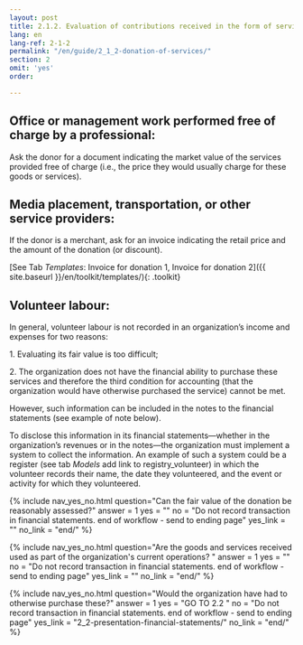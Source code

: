 ```yaml
---
layout: post
title: 2.1.2. Evaluation of contributions received in the form of services
lang: en
lang-ref: 2-1-2
permalink: "/en/guide/2_1_2-donation-of-services/"
section: 2
omit: 'yes'
order: 

---
```

## Office or management work performed free of charge by a professional:

Ask the donor for a document indicating the market value of the services provided free of charge (i.e., the price they would usually charge for these goods or services).

## Media placement, transportation, or other service providers:

If the donor is a merchant, ask for an invoice indicating the retail price and the amount of the donation (or discount). 

[See Tab _Templates_: Invoice for donation 1, Invoice for donation 2]({{ site.baseurl }}/en/toolkit/templates/){: .toolkit}

## Volunteer labour:

In general, volunteer labour is not recorded in an organization’s income and expenses for two reasons:

1\. Evaluating its fair value is too difficult;

2\. The organization does not have the financial ability to purchase these services and therefore the third condition for accounting (that the organization would have otherwise purchased the service) cannot be met.

However, such information can be included in the notes to the financial statements (see example of note below).

To disclose this information in its financial statements—whether in the organization’s revenues or in the notes—the organization must implement a system to collect the information. An example of such a system could be a register (see tab _Models_ add link to registry_volunteer) in which the volunteer records their name, the date they volunteered, and the event or activity for which they volunteered.

{% include nav_yes_no.html
question="Can the fair value of the donation be reasonably assessed?"
answer = 1
yes = ""
no = "Do not record transaction in financial statements. end of workflow - send to ending page"
yes_link = ""
no_link = "end/"
%}

{% include nav_yes_no.html
question="Are the goods and services received used as part of the organization's current operations? "
answer = 1
yes = ""
no = "Do not record transaction in financial statements. end of workflow - send to ending page"
yes_link = ""
no_link = "end/"
%}

{% include nav_yes_no.html
question="Would the organization have had to otherwise purchase these?"
answer = 1
yes = "GO TO 2.2 "
no = "Do not record transaction in financial statements. end of workflow - send to ending page"
yes_link = "2_2-presentation-financial-statements/"
no_link = "end/"
%}